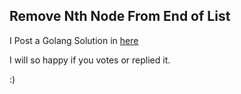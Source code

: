 ## Remove Nth Node From End of List

I Post a Golang Solution in [here](https://discuss.leetcode.com/topic/59892/share-my-3ms-golang-solution)

I will so happy if you votes or replied it.

:)